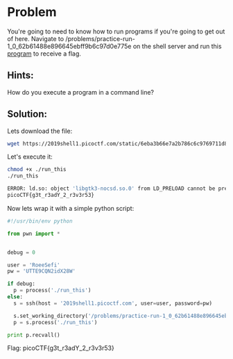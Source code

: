 # Problem
You're going to need to know how to run programs if you're going to get out of here. Navigate to /problems/practice-run-1_0_62b61488e896645ebff9b6c97d0e775e on the shell server and run this [program](https://2019shell1.picoctf.com/static/6eba3b66e7a2b786c6c9769711d85663/run_this) to receive a flag.

## Hints:
How do you execute a program in a command line?

## Solution:

Lets download the file:
```bash
wget https://2019shell1.picoctf.com/static/6eba3b66e7a2b786c6c9769711d85663/run_this
```

Let's execute it:
```bash
chmod +x ./run_this
./run_this

ERROR: ld.so: object 'libgtk3-nocsd.so.0' from LD_PRELOAD cannot be preloaded (cannot open shared object file): ignored.
picoCTF{g3t_r3adY_2_r3v3r53}
```

Now lets wrap it with a simple python script:
```python
#!/usr/bin/env python

from pwn import *


debug = 0

user = 'RoeeSefi'
pw = 'UTTE9CQN2idX28W'

if debug:
  p = process('./run_this')
else:
  s = ssh(host = '2019shell1.picoctf.com', user=user, password=pw)

  s.set_working_directory('/problems/practice-run-1_0_62b61488e896645ebff9b6c97d0e775e')
  p = s.process('./run_this')

print p.recvall()
```

Flag: picoCTF{g3t_r3adY_2_r3v3r53}